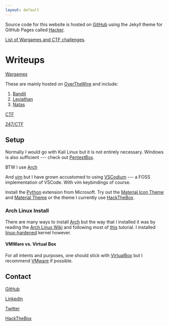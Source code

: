 ```yaml
---
layout: default
---
```


Source code for this website is hosted on [GitHub](https://github.com/sudoheader/sudoheader.github.io) using the Jekyll theme for GitHub Pages called [Hacker](https://github.com/pages-themes/hacker).

[List of Wargames and CTF challenges](./ctf-page.md).

# Writeups

[Wargames](https://github.com/sudoheader/Wargames)

These are mainly hosted on [OverTheWire](https://overthewire.org) and include:

1. [Bandit](https://github.com/sudoheader/Wargames/blob/master/Bandit/README.md)
2. [Leviathan](https://github.com/sudoheader/Wargames/blob/master/Leviathan/README.md)
3. [Natas](https://github.com/sudoheader/Wargames/blob/master/Natas/README.md)

[CTF](https://github.com/sudoheader/CTF)

[247/CTF](https://247ctf.com)

## Setup

Normally I would go with Kali Linux but it is not entirely necessary. Windows is also sufficient --- check out [PentestBox](https://pentestbox.org/).

BTW I use [Arch](https://archlinux.org)

And [vim](https://vim.org) but I have grown accustomed to using [VSCodium](https://vscodium.com/) --- a FOSS implementation of VSCode. With vim keybindings of course.

Install the [Python](https://github.com/Microsoft/vscode-python/) extension from Microsoft. Try out the [Material Icon Theme](https://github.com/PKief/vscode-material-icon-theme) and [Material Theme](https://marketplace.visualstudio.com/items?itemName=Equinusocio.vsc-material-theme) or the theme I currently use [HackTheBox](https://marketplace.visualstudio.com/items?itemName=silofy.hackthebox).

### Arch Linux Install

There are many ways to install [Arch](https://archlinux.org) but the way that I installed it was by reading the [Arch Linux Wiki](https://wiki.archlinux.org/index.php/Installation_guide) and following most of [this](https://gist.github.com/huntrar/e42aee630bee3295b2c671d098c81268) tutorial. I installed [linux-hardened](https://www.archlinux.org/packages/extra/x86_64/linux-hardened/) kernel however.

#### VMWare vs. Virtual Box

For all intents and purposes, one should stick with [VirtualBox](https://www.virtualbox.org/) but I recommend [VMware](https://www.vmware.com/) if possible.

## Contact

[GitHub](https://github.com/sudoheader)

[LinkedIn](https://www.linkedin.com/in/sudoheader)

[Twitter](https://twitter.com/sudoheader)

<script src="https://tryhackme.com/badge/661"></script>

[HackTheBox](https://www.hackthebox.com/badge/image/150062)
